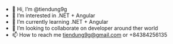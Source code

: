 - 👋 Hi, I’m @tiendung9g
- 👀 I’m interested in .NET + Angular
- 🌱 I’m currently learning .NET + Angular
- 💞️ I’m looking to collaborate on developer around ther world
- 📫 How to reach me tiendung9g@gmail.com or +84384256135

<!---
tiendung9g/tiendung9g is a ✨ special ✨ repository because its `README.md` (this file) appears on your GitHub profile.
You can click the Preview link to take a look at your changes.
--->
